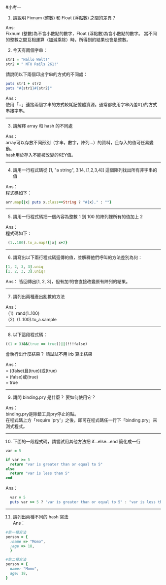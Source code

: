 #小考一

1. 請說明 Fixnum (整數) 和 Float (浮點數) 之間的差異？  

Ans:  
Fixnum (整數)為不含小數點的數字，Float (浮點數)為含小數點的數字。 
當不同的整數之間互相運算（加減乘除）時，所得到的結果也會是整數。

2. 今天有兩個字串：  
  ```ruby 
  str1 = "Hallo Welt!" 
  str2 = " NTU Rails 261!"
  ```
請說明以下兩個印出字串的方式的不同處：  
  ```ruby
  puts str1 + str2
  puts "#{str1}#{str2}"
  ```  

Ans：  
使用「+」連接兩個字串的方式較耗記憶體資源。通常都使用字串內差#{}的方式串接字串。

---

3. 請解釋 array 和 hash 的不同處   

Ans：  
array可以存放不同形別（字串，數字，陣列...）的資料，且存入的值可任易變動。  
hash用於存入不能被改變的KEY值。

---
4. 請用一行程式碼從 [1, "a string", 3.14, [1,2,3,4]] 這個陣列找出所有非字串的值   

Ans：  
程式碼如下：  
```ruby
arr.map{|x| puts x.class==String ? "#{x}," : ""}
```

---
5. 請用一行程式碼把一個內容為整數 1 到 100 的陣列裡所有的值加上 2

Ans：  
程式碼如下：  
```ruby
 (1..100).to_a.map!{|x| x+2}
```
---
6. 請寫出以下兩行程式碼迴傳的值，並解釋他們呼叫的方法差別為何：
  ```ruby
  [1, 2, 3, 3].uniq
  [1, 2, 3, 3].uniq!
  ```  

Ans：
  皆回傳出[1, 2, 3]，但有加!的會直接改變原有陣列的結果。

---
7. 請列出兩種產出亂數的方法  

Ans：  
（1）rand(1..100)  
（2）(1..100).to_a.sample

---
8. 以下這段程式碼：
  ```ruby
  ((1 > 3)&&(true == true))||(!!!false)
  ```
  會執行出什麼結果？ 請試試不用 irb 算出結果  

Ans：  
= ((false)且(true))或(true)  
= (false)或(true)  
= true

---
9. 請問 binding.pry 是什麼？ 要如何使用它？  

Ans：  
binding.pry是除錯工具pry停止的點。  
在程式碼上方「require 'pry'」之後，即可在程式碼任一行下「binding.pry」來測式程式。

---
10. 下面的一段程式碼，請嘗試用其他方法把 if...else...end 簡化成一行

  ```ruby
  var = 5

  if var >= 5
  	return "var is greater than or equal to 5"
  else
  	return "var is less than 5"
  end
  ```  

Ans：  
```ruby
  var = 5
  puts var >= 5 ? "var is greater than or equal to 5" : "var is less than 5"
```

---
11. 請列出兩種不同的 hash 寫法  
Ans：  

```ruby
#第一種寫法
person = {
  :name => "Momo",
  :age => 18,
  }

#第二種寫法
person = {
  name: "Momo",
  age: 18,
}

```

